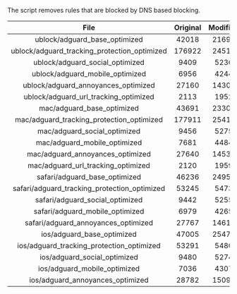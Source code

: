 The script removes rules that are blocked by DNS based blocking.


| File | Original | Modified |
|:----:|:-----:|:-----:|
| ublock/adguard_base_optimized | 42018 | 21698 |
| ublock/adguard_tracking_protection_optimized | 176922 | 24515 |
| ublock/adguard_social_optimized | 9409 | 5236 |
| ublock/adguard_mobile_optimized | 6956 | 4244 |
| ublock/adguard_annoyances_optimized | 27160 | 14309 |
| ublock/adguard_url_tracking_optimized | 2113 | 1952 |
| mac/adguard_base_optimized | 43691 | 23301 |
| mac/adguard_tracking_protection_optimized | 177911 | 25418 |
| mac/adguard_social_optimized | 9456 | 5275 |
| mac/adguard_mobile_optimized | 7681 | 4484 |
| mac/adguard_annoyances_optimized | 27640 | 14539 |
| mac/adguard_url_tracking_optimized | 2120 | 1959 |
| safari/adguard_base_optimized | 46236 | 24954 |
| safari/adguard_tracking_protection_optimized | 53245 | 5473 |
| safari/adguard_social_optimized | 9442 | 5255 |
| safari/adguard_mobile_optimized | 6979 | 4265 |
| safari/adguard_annoyances_optimized | 27767 | 14614 |
| ios/adguard_base_optimized | 47005 | 25471 |
| ios/adguard_tracking_protection_optimized | 53291 | 5480 |
| ios/adguard_social_optimized | 9480 | 5274 |
| ios/adguard_mobile_optimized | 7036 | 4307 |
| ios/adguard_annoyances_optimized | 28782 | 15099 |